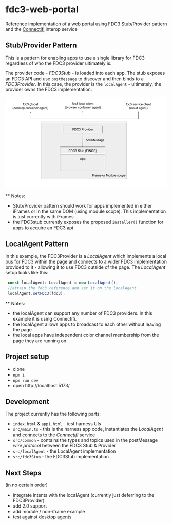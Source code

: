 # fdc3-web-portal
Reference implementation of a web portal using FDC3 Stub/Provider pattern and the [Connectifi](https://connectifi.co) interop service

## Stub/Provider Pattern
This is a pattern for enabling apps to use a single library for FDC3 regardless of who the FDC3 provider ultimately is.  

The provider code - *FDC3Stub* - is loaded into each app.  The stub exposes an FDC3 API and use `postMessage` to discover and then binds to a *FDC3Provider*.  In this case, the provider is the `localAgent` - ultimately, the provider owns the FDC3 implementation.

![Stub/Provider Pattern](stub-provider-pattern.png)

** Notes: 

- Stub/Provider pattern should work for apps implemented in either iFrames or in the same DOM (using module scope).  This implementation is just currently with iFrames
- the FDC3stub currently exposes the proposed `installer()` function for apps to acquire an FDC3 api

## LocalAgent Pattern
In this example, the FDC3Provider is a *LocalAgent* which implements a local bus for FDC3 within the page and connects to a wider FDC3 implementation provided to it - allowing it to use FDC3 outside of the page.  The *LocalAgent* setup looks like this:

```js
 const localAgent: LocalAgent = new LocalAgent();
 //attain the fdc3 reference and set it on the localAgent
 localAgent.setFDC3(fdc3);

```

** Notes:
- the localAgent can support any number of FDC3 providers.  In this example it is using Connectifi.
- the localAgent allows apps to broadcast to each other without leaving the page
- the local apps have independent color channel membership from the page they are running on 


## Project setup

- clone
- `npm i`
- `npm run dev`
- open http://localhost:5173/


## Development

The project currently has the following parts:

- `index.html` & `app1.html` - test harness UIs
- `src/main.ts` - this is the harness app code, instantiates the *LocalAgent* and connects to the *Connectifi* service
- `src/common` - contains the types and topics used in the postMessage *wire protocol* between the FDC3 Stub & Provider
- `src/localAgent` - the LocalAgent implementation
- `src/fdc3Stub` - the FDC3Stub implementation

## Next Steps

(in no certain order)

- integrate intents with the localAgent (currently just deferring to the FDC3Provider)
- add 2.0 support
- add module / non-iframe example
- test against desktop agents